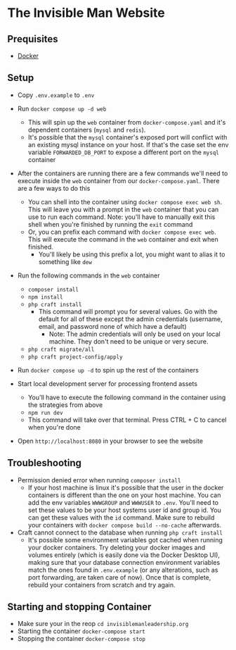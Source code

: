 # The Invisible Man Website

## Prequisites
- [Docker](https://www.docker.com/)

## Setup
- Copy `.env.example` to `.env`
- Run `docker compose up -d web`
    - This will spin up the `web` container from `docker-compose.yaml` and it's dependent containers (`mysql` and `redis`).
    - It's possible that the `mysql` container's exposed port will conflict with an existing mysql instance on your host. If that's the case set the env variable `FORWARDED_DB_PORT` to expose a different port on the `mysql` container 
- After the containers are running there are a few commands we'll need to execute inside the `web` container from our `docker-compose.yaml`. There are a few ways to do this
    - You can shell into the container using `docker compose exec web sh`. This will leave you with a prompt in the `web` container that you can use to run each command.
        Note: you'll have to manually exit this shell when you're finished by running the `exit` command
    - Or, you can prefix each command with `docker compose exec web`. This will execute the command in the `web` container and exit when finished.
        - You'll likely be using this prefix a lot, you might want to alias it to something like `dew`
- Run the following commands in the `web` container
    - `composer install`
    - `npm install`
    - `php craft install`
        - This command will prompt you for several values. Go with the default for all of these except the admin credentials (username, email, and password none of which have a default)
            - Note: The admin credentials will only be used on your local machine. They don't need to be unique or very secure.
    - `php craft migrate/all`
    - `php craft project-config/apply`
- Run `docker compose up -d` to spin up the rest of the containers
- Start local development server for processing frontend assets
    - You'll have to execute the following command in the container using the strategies from above
    - `npm run dev`
    - This command will take over that terminal. Press CTRL + C to cancel when you're done

- Open `http://localhost:8080` in your browser to see the website

## Troubleshooting
- Permission denied error when running `composer install`
    - If your host machine is linux it's possible that the user in the docker containers is different than the one on your host machine. You can add the env variables `WWWGROUP` and `WWWUSER` to `.env`. You'll need to set these values to be your host systems user id and group id. You can get these values with the `id` command. Make sure to rebuild your containers with `docker compose build --no-cache` afterwards.
- Craft cannot connect to the database when running `php craft install`
    - It's possible some environment variables got cached when running your docker containers. Try deleting your docker images and volumes entirely (which is easily done via the Docker Desktop UI), making sure that your database connection environment variables match the ones found in `.env.example` (or any alterations, such as port forwarding, are taken care of now). Once that is complete, rebuild your containers from scratch and try again.

## Starting and stopping Container
- Make sure your in the reop ``cd invisiblemanleadership.org``
- Starting the container ``docker-compose start``
- Stopping the container ``docker-compose stop``
